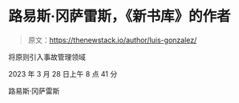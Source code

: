 # 路易斯·冈萨雷斯，《新书库》的作者

> 原文：<https://thenewstack.io/author/luis-gonzalez/>

将原则引入事故管理领域

2023 年 3 月 28 日上午 8 点 41 分

路易斯·冈萨雷斯